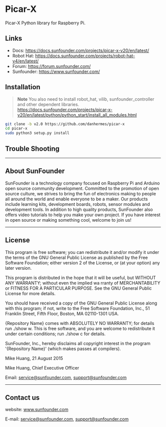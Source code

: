 # Picar-X

Picar-X Python library for Raspberry Pi.

## Links

- Docs: <https://docs.sunfounder.com/projects/picar-x-v20/en/latest/>
- Robot Hat: <https://docs.sunfounder.com/projects/robot-hat-v4/en/latest/>
- Forum: <https://forum.sunfounder.com/>
- Sunfounder: <https://www.sunfounder.com/>

## Installation

 > **Note**
  You also need to install robot_hat, vilib, sunfounder_controller and other dependent libraries.\
  <https://docs.sunfounder.com/projects/picar-x-v20/en/latest/python/python_start/install_all_modules.html>

```bash
git clone -b v2.0 https://github.com/danhermes/picar-x
cd picar-x
sudo python3 setup.py install

```

## Trouble Shooting

----------------------------------------------

## About SunFounder

SunFounder is a technology company focused on Raspberry Pi and Arduino open source community development. Committed to the promotion of open source culture, we strives to bring the fun of electronics making to people all around the world and enable everyone to be a maker. Our products include learning kits, development boards, robots, sensor modules and development tools. In addition to high quality products, SunFounder also offers video tutorials to help you make your own project. If you have interest in open source or making something cool, welcome to join us!

----------------------------------------------

## License

This program is free software; you can redistribute it and/or modify it under the terms of the GNU General Public License as published by the Free Software Foundation; either version 2 of the License, or (at your option) any later version.

This program is distributed in the hope that it will be useful, but WITHOUT ANY WARRANTY; without even the implied wa rranty of MERCHANTABILITY or FITNESS FOR A PARTICULAR PURPOSE. See the GNU General Public License for more details.

You should have received a copy of the GNU General Public License along with this program; if not, write to the Free Software Foundation, Inc., 51 Franklin Street, Fifth Floor, Boston, MA 02110-1301 USA.

{Repository Name} comes with ABSOLUTELY NO WARRANTY; for details run ./show w. This is free software, and you are welcome to redistribute it under certain conditions; run ./show c for details.

SunFounder, Inc., hereby disclaims all copyright interest in the program '{Repository Name}' (which makes passes at compilers).

Mike Huang, 21 August 2015

Mike Huang, Chief Executive Officer

Email: service@sunfounder.com, support@sunfounder.com

----------------------------------------------

## Contact us

website:
    www.sunfounder.com

E-mail:
    service@sunfounder.com, support@sunfounder.com

